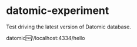 datomic-experiment
==================

Test driving the latest version of Datomic database.

datomic:free://localhost:4334/hello